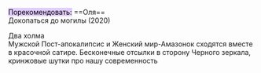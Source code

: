 <mark style="background: #D2B3FFA6;">Порекомендовать:</mark>
==Оля==  
Докопаться до могилы (2020)

Два холма  
Мужской Пост-апокалипсис и Женский мир-Амазонок сходятся вместе в красочной сатире. Бесконечные отсылки в сторону Черного зеркала, кринжовые шутки про нашу современность